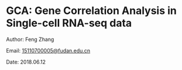 # GCA: Gene Correlation Analysis in Single-cell RNA-seq data

Author: Feng Zhang

Email: 15110700005@fudan.edu.cn

Date: 2018.06.12
